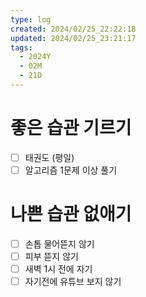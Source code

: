 ```yaml
---
type: log
created: 2024/02/25_22:22:18
updated: 2024/02/25_23:21:17
tags:
  - 2024Y
  - 02M
  - 21D
---
```


# 좋은 습관 기르기
- [ ] 태권도 (평일)
- [ ] 알고리즘 1문제 이상 풀기

# 나쁜 습관 없애기
- [ ] 손톱 물어뜯지 않기
- [ ] 피부 뜯지 않기
- [ ] 새벽 1시 전에 자기
- [ ] 자기전에 유튜브 보지 않기
